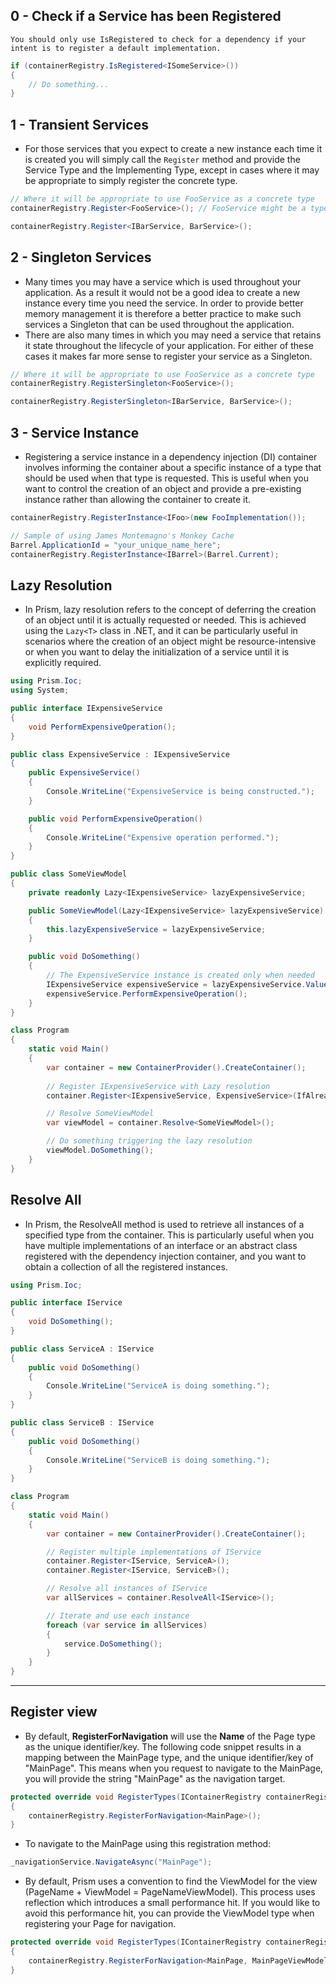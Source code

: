 ## 0 - Check if a Service has been Registered
```ad-important
You should only use IsRegistered to check for a dependency if your intent is to register a default implementation.
```
```csharp
if (containerRegistry.IsRegistered<ISomeService>())
{
    // Do something...
}
```

## 1 - Transient Services
- For those services that you expect to create a new instance each time it is created you will simply call the `Register` method and provide the Service Type and the Implementing Type, except in cases where it may be appropriate to simply register the concrete type.
```csharp
// Where it will be appropriate to use FooService as a concrete type
containerRegistry.Register<FooService>(); // FooService might be a type (class) here

containerRegistry.Register<IBarService, BarService>();
```

## 2 - Singleton Services
- Many times you may have a service which is used throughout your application. As a result it would not be a good idea to create a new instance every time you need the service. In order to provide better memory management it is therefore a better practice to make such services a Singleton that can be used throughout the application.
- There are also many times in which you may need a service that retains it state throughout the lifecycle of your application. For either of these cases it makes far more sense to register your service as a Singleton.
```csharp
// Where it will be appropriate to use FooService as a concrete type
containerRegistry.RegisterSingleton<FooService>();

containerRegistry.RegisterSingleton<IBarService, BarService>();
```
## 3 - Service Instance
- Registering a service instance in a dependency injection (DI) container involves informing the container about a specific instance of a type that should be used when that type is requested. This is useful when you want to control the creation of an object and provide a pre-existing instance rather than allowing the container to create it.
```csharp
containerRegistry.RegisterInstance<IFoo>(new FooImplementation());

// Sample of using James Montemagno's Monkey Cache
Barrel.ApplicationId = "your_unique_name_here";
containerRegistry.RegisterInstance<IBarrel>(Barrel.Current);
```
## Lazy Resolution
- In Prism, lazy resolution refers to the concept of deferring the creation of an object until it is actually requested or needed. This is achieved using the `Lazy<T>` class in .NET, and it can be particularly useful in scenarios where the creation of an object might be resource-intensive or when you want to delay the initialization of a service until it is explicitly required.
```csharp
using Prism.Ioc;
using System;

public interface IExpensiveService
{
    void PerformExpensiveOperation();
}

public class ExpensiveService : IExpensiveService
{
    public ExpensiveService()
    {
        Console.WriteLine("ExpensiveService is being constructed.");
    }

    public void PerformExpensiveOperation()
    {
        Console.WriteLine("Expensive operation performed.");
    }
}

public class SomeViewModel
{
    private readonly Lazy<IExpensiveService> lazyExpensiveService;

    public SomeViewModel(Lazy<IExpensiveService> lazyExpensiveService)
    {
        this.lazyExpensiveService = lazyExpensiveService;
    }

    public void DoSomething()
    {
        // The ExpensiveService instance is created only when needed
        IExpensiveService expensiveService = lazyExpensiveService.Value;
        expensiveService.PerformExpensiveOperation();
    }
}

class Program
{
    static void Main()
    {
        var container = new ContainerProvider().CreateContainer();
        
        // Register IExpensiveService with Lazy resolution
        container.Register<IExpensiveService, ExpensiveService>(IfAlreadyRegistered.Replace);

        // Resolve SomeViewModel
        var viewModel = container.Resolve<SomeViewModel>();

        // Do something triggering the lazy resolution
        viewModel.DoSomething();
    }
}
```
## Resolve All
- In Prism, the ResolveAll method is used to retrieve all instances of a specified type from the container. This is particularly useful when you have multiple implementations of an interface or an abstract class registered with the dependency injection container, and you want to obtain a collection of all the registered instances.
```csharp
using Prism.Ioc;

public interface IService
{
    void DoSomething();
}

public class ServiceA : IService
{
    public void DoSomething()
    {
        Console.WriteLine("ServiceA is doing something.");
    }
}

public class ServiceB : IService
{
    public void DoSomething()
    {
        Console.WriteLine("ServiceB is doing something.");
    }
}

class Program
{
    static void Main()
    {
        var container = new ContainerProvider().CreateContainer();

        // Register multiple implementations of IService
        container.Register<IService, ServiceA>();
        container.Register<IService, ServiceB>();

        // Resolve all instances of IService
        var allServices = container.ResolveAll<IService>();

        // Iterate and use each instance
        foreach (var service in allServices)
        {
            service.DoSomething();
        }
    }
}
```

---

## Register view 
- By default, **RegisterForNavigation** will use the **Name** of the Page type as the unique identifier/key. The following code snippet results in a mapping between the MainPage type, and the unique identifier/key of "MainPage". This means when you request to navigate to the MainPage, you will provide the string "MainPage" as the navigation target.

```csharp
protected override void RegisterTypes(IContainerRegistry containerRegistry)
{
    containerRegistry.RegisterForNavigation<MainPage>();
}
```
- To navigate to the MainPage using this registration method:
```csharp
_navigationService.NavigateAsync("MainPage");
```
- By default, Prism uses a convention to find the ViewModel for the view (PageName + ViewModel = PageNameViewModel). This process uses reflection which introduces a small performance hit. If you would like to avoid this performance hit, you can provide the ViewModel type when registering your Page for navigation.
```csharp
protected override void RegisterTypes(IContainerRegistry containerRegistry)
{
    containerRegistry.RegisterForNavigation<MainPage, MainPageViewModel>();
}
```
